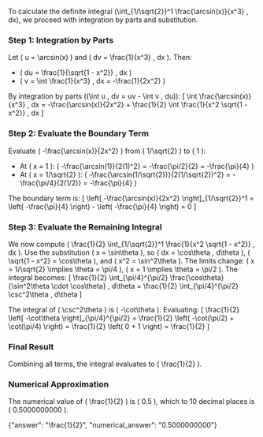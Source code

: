 

To calculate the definite integral \(\int_{1/\sqrt{2}}^1 \frac{\arcsin(x)}{x^3} \, dx\), we proceed with integration by parts and substitution.

### Step 1: Integration by Parts
Let \( u = \arcsin(x) \) and \( dv = \frac{1}{x^3} \, dx \). Then:
- \( du = \frac{1}{\sqrt{1 - x^2}} \, dx \)
- \( v = \int \frac{1}{x^3} \, dx = -\frac{1}{2x^2} \)

By integration by parts (\(\int u \, dv = uv - \int v \, du\)):
\[
\int \frac{\arcsin(x)}{x^3} \, dx = -\frac{\arcsin(x)}{2x^2} + \frac{1}{2} \int \frac{1}{x^2 \sqrt{1 - x^2}} \, dx
\]

### Step 2: Evaluate the Boundary Term
Evaluate \( -\frac{\arcsin(x)}{2x^2} \) from \( 1/\sqrt{2} \) to \( 1 \):
- At \( x = 1 \): \( -\frac{\arcsin(1)}{2(1)^2} = -\frac{\pi/2}{2} = -\frac{\pi}{4} \)
- At \( x = 1/\sqrt{2} \): \( -\frac{\arcsin(1/\sqrt{2})}{2(1/\sqrt{2})^2} = -\frac{\pi/4}{2(1/2)} = -\frac{\pi}{4} \)

The boundary term is:
\[
\left[ -\frac{\arcsin(x)}{2x^2} \right]_{1/\sqrt{2}}^1 = \left( -\frac{\pi}{4} \right) - \left( -\frac{\pi}{4} \right) = 0
\]

### Step 3: Evaluate the Remaining Integral
We now compute \( \frac{1}{2} \int_{1/\sqrt{2}}^1 \frac{1}{x^2 \sqrt{1 - x^2}} \, dx \). Use the substitution \( x = \sin\theta \), so \( dx = \cos\theta \, d\theta \), \( \sqrt{1 - x^2} = \cos\theta \), and \( x^2 = \sin^2\theta \). The limits change: \( x = 1/\sqrt{2} \implies \theta = \pi/4 \), \( x = 1 \implies \theta = \pi/2 \). The integral becomes:
\[
\frac{1}{2} \int_{\pi/4}^{\pi/2} \frac{\cos\theta}{\sin^2\theta \cdot \cos\theta} \, d\theta = \frac{1}{2} \int_{\pi/4}^{\pi/2} \csc^2\theta \, d\theta
\]

The integral of \( \csc^2\theta \) is \( -\cot\theta \). Evaluating:
\[
\frac{1}{2} \left[ -\cot\theta \right]_{\pi/4}^{\pi/2} = \frac{1}{2} \left( -\cot(\pi/2) + \cot(\pi/4) \right) = \frac{1}{2} \left( 0 + 1 \right) = \frac{1}{2}
\]

### Final Result
Combining all terms, the integral evaluates to \( \frac{1}{2} \).

### Numerical Approximation
The numerical value of \( \frac{1}{2} \) is \( 0.5 \), which to 10 decimal places is \( 0.5000000000 \).

{"answer": "\\frac{1}{2}", "numerical_answer": "0.5000000000"}